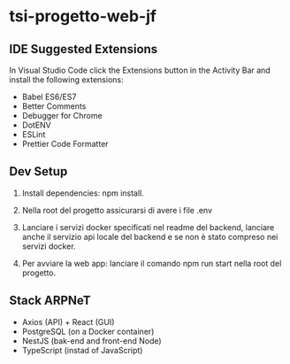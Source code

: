 # tsi-progetto-web-jf

## IDE Suggested Extensions

In Visual Studio Code click the Extensions button in the Activity Bar and install the following extensions:

- Babel ES6/ES7
- Better Comments
- Debugger for Chrome
- DotENV
- ESLint
- Prettier Code Formatter


## Dev Setup

1. Install dependencies: npm install.

2. Nella root del progetto assicurarsi di avere i file .env

3. Lanciare i servizi docker specificati nel readme del backend, lanciare anche il servizio api locale del backend e se non è stato compreso nei servizi docker.

4. Per avviare la web app: lanciare il comando npm run start nella root del progetto.


## Stack ARPNeT
- Axios (API) + React (GUI)
- PostgreSQL (on a Docker container)
- NestJS (bak-end and front-end Node)
- TypeScript (instad of JavaScript)
